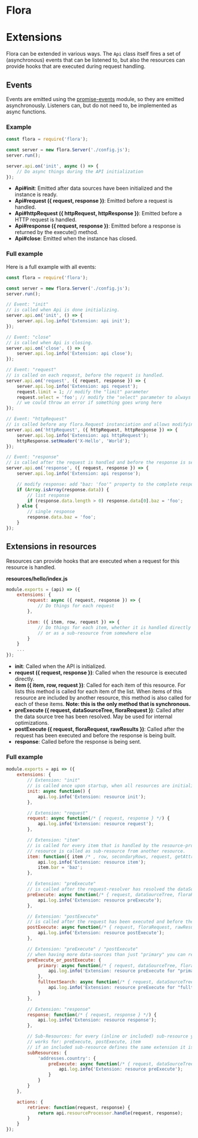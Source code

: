 # Flora

# Extensions

Flora can be extended in various ways. The `Api` class itself fires a set of (asynchronous) events that can be listened to, but also the resources can provide hooks that are executed during request handling.

## Events

Events are emitted using the [promise-events](https://www.npmjs.com/package/promise-events) module, so they are emitted asynchronously. Listeners can, but do not need to, be implemented as async functions.

### Example

```js
const flora = require('flora');

const server = new flora.Server('./config.js');
server.run();

server.api.on('init', async () => {
    // Do async things during the API initialization
});
```

- **Api#init**: Emitted after data sources have been initialized and the instance is ready.
- **Api#request ({ request, response })**: Emitted before a request is handled.
- **Api#httpRequest ({ httpRequest, httpResponse })**: Emitted before a HTTP request is handled.
- **Api#response ({ request, response })**: Emitted before a response is returned by the execute() method.
- **Api#close**: Emitted when the instance has closed.

### Full example

Here is a full example with all events:

```js
const flora = require('flora');

const server = new flora.Server('./config.js');
server.run();

// Event: "init"
// is called when Api is done initializing.
server.api.on('init', () => {
    server.api.log.info('Extension: api init');
});

// Event: "close"
// is called when Api is closing.
server.api.on('close', () => {
    server.api.log.info('Extension: api close');
});

// Event: "request"
// is called on each request, before the request is handled.
server.api.on('request', ({ request, response }) => {
    server.api.log.info('Extension: api request');
    request.limit = 1; // modify the "limit" parameter
    request.select = 'foo'; // modify the "select" parameter to always select (only) the "foo" attribute
    // we could throw an error if something goes wrong here
});

// Event: "httpRequest"
// is called before any flora.Request instanciation and allows modifying HTTP headers
server.api.on('httpRequest', ({ httpRequest, httpResponse }) => {
    server.api.log.info('Extension: api httpRequest');
    httpResponse.setHeader('X-Hello', 'World');
});

// Event: "response"
// is called after the request is handled and before the response is sent.
server.api.on('response', ({ request, response }) => {
    server.api.log.info('Extension: api response');

    // modify response: add "baz: 'foo'" property to the complete response
    if (Array.isArray(response.data)) {
        // list response
        if (response.data.length > 0) response.data[0].baz = 'foo';
    } else {
        // single response
        response.data.baz = 'foo';
    }
});
```

## Extensions in resources

Resources can provide hooks that are executed when a request for this resource is handled.

**resources/hello/index.js**

```js
module.exports = (api) => ({
    extensions: {
        request: async ({ request, response }) => {
            // Do things for each request
        },

        item: ({ item, row, request }) => {
            // Do things for each item, whether it is handled directly by this resource
            // or as a sub-resource from somewhere else
        }
    }
    ...
});
```

- **init**: Called when the API is initialized.
- **request ({ request, response })**: Called when the resource is executed directly.
- **item ({ item, row, request })**: Called for each item of this resource. For lists this method is called for each item of the list. When items of this resource are included by another resource, this method is also called for each of these items. **Note: this is the only method that is synchronous.**
- **preExecute ({ request, dataSourceTree, floraRequest })**: Called after the data source tree has been resolved. May be used for internal optimizations.
- **postExecute ({ request, floraRequest, rawResults })**: Called after the request has been executed and before the response is being built.
- **response**: Called before the response is being sent.

### Full example

```js
module.exports = api => ({
    extensions: {
        // Extension: "init"
        // is called once upon startup, when all resources are initialized
        init: async function() {
            api.log.info('Extension: resource init');
        },

        // Extension: "request"
        request: async function(/* { request, response } */) {
            api.log.info('Extension: resource request');
        },

        // Extension: "item"
        // is called for every item that is handled by the resource-processor, also when the
        // resource is called as sub-resource from another resource.
        item: function({ item /* , row, secondaryRows, request, getAttribute, getResult, buildItem */ }) {
            api.log.info('Extension: resource item');
            item.bar = 'baz';
        },

        // Extension: "preExecute"
        // is called after the request-resolver has resolved the dataSourceTree.
        preExecute: async function(/* { request, dataSourceTree, floraRequest } */) {
            api.log.info('Extension: resource preExecute');
        },

        // Extension: "postExecute"
        // is called after the request has been executed and before the response is being built
        postExecute: async function(/* { request, floraRequest, rawResults } */) {
            api.log.info('Extension: resource postExecute');
        },

        // Extension: "preExecute" / "postExecute"
        // when having more data-sources than just "primary" you can reference them individually:
        preExecute_or_postExecute: {
            primary: async function(/* { request, dataSourceTree, floraRequest } */) {
                api.log.info('Extension: resource preExecute for "primary" data-source');
            },
            fulltextSearch: async function(/* { request, dataSourceTree, floraRequest } */) {
                api.log.info('Extension: resource preExecute for "fulltextSearch" data-source');
            }
        },

        // Extension: "response"
        response: function(/* { request, response } */) {
            api.log.info('Extension: resource response');
        },

        // Sub-Resources: for every (inline or included) sub-resource you can define individual extensions.
        // works for: preExecute, postExecute, item
        // if an included sub-resource defines the same extension it is executed first:
        subResources: {
            'addresses.country': {
                preExecute: async function(/* { request, dataSourceTree, floraRequest } */) {
                    api.log.info('Extension: resource preExecute');
                }
            }
        }
    },

    actions: {
        retrieve: function(request, response) {
            return api.resourceProcessor.handle(request, response);
        }
    }
});
```
